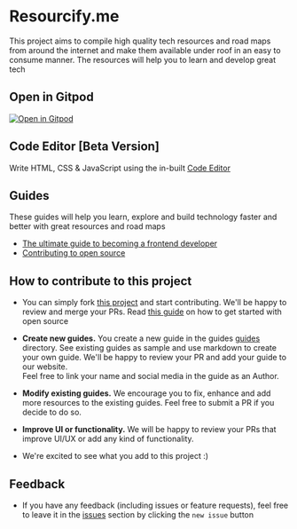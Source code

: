 # Resourcify.me

This project aims to compile high quality tech resources and road maps from around the internet and make them available under roof in an easy to consume manner. The resources will help you to learn and develop great tech


## Open in Gitpod

[![Open in Gitpod](https://gitpod.io/button/open-in-gitpod.svg)](https://gitpod.io/#https://github.com/ujjwalchadha8/resourcify.me)

## Code Editor [Beta Version]

Write HTML, CSS & JavaScript using the in-built
<a href="main.html">Code Editor</a>

## Guides

These guides will help you learn, explore and build technology faster and better with great resources and road maps

- [The ultimate guide to becoming a frontend developer](/guides/web-frontend-ultimate)
- [Contributing to open source](/guides/open-source-contributions)

## How to contribute to this project

- You can simply fork [this project](https://github.com/ujjwalchadha8/resourcify.me) and start contributing. We'll be happy to review and merge your PRs. Read [this guide](/guides/open-source-contributions) on how to get started with open source
  
- <b>Create new guides.</b>
  You create a new guide in the guides [guides]([/guides/](https://github.com/ujjwalchadha8/resourcify.me/tree/main/guides)) directory. See existing guides as sample and use markdown to create your own guide. We'll be happy to review your PR and add your guide to our website.  
  Feel free to link your name and social media in the guide as an Author.
 
- <b>Modify existing guides.</b>
   We encourage you to fix, enhance and add more resources to the existing guides. Feel free to submit a PR if you decide to do so.

- <b>Improve UI or functionality.</b>
  We will be happy to review your PRs that improve UI/UX or add any kind of functionality. 

- We're excited to see what you add to this project :)

## Feedback

- If you have any feedback (including issues or feature requests), feel free to leave it in the [issues](https://github.com/ujjwalchadha8/resourcify.me/issues) section by clicking the `new issue` button

<!-- EXCLUDE-FROM-WEB -->
<!-- END-EXCLUDE -->